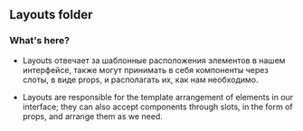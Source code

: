 ## Layouts folder

### What's here?

- Layouts отвечает за шаблонные расположения элементов в нашем интерфейсе, также могут принимать в себя компоненты через слоты, в виде props, и располагать их, как нам необходимо.

- Layouts are responsible for the template arrangement of elements in our interface; they can also accept components through slots, in the form of props, and arrange them as we need.
